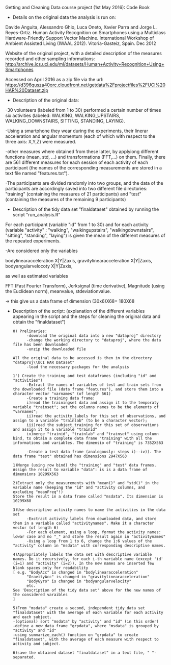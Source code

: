 Getting and Cleaning Data course project (1st May 2016): Code Book

* Details on the original data the analysis is run on:

Davide Anguita, Alessandro Ghio, Luca Oneto, Xavier Parra and Jorge L. Reyes-Ortiz. Human Activity Recognition on Smartphones using a Multiclass Hardware-Friendly Support Vector Machine. International Workshop of Ambient Assisted Living (IWAAL 2012). Vitoria-Gasteiz, Spain. Dec 2012

Website of the original project, with a detailed description of the measures recorded and other sampling informations:
http://archive.ics.uci.edu/ml/datasets/Human+Activity+Recognition+Using+Smartphones 

Accessed on April 2016 as a zip file via the url: 
https://d396qusza40orc.cloudfront.net/getdata%2Fprojectfiles%2FUCI%20HAR%20Dataset.zip

* Description of the original data: 

-30 volunteers (labeled from 1 to 30) performed a certain number of times six activities (labeled: WALKING, WALKING_UPSTAIRS, WALKING_DOWNSTAIRS, SITTING, STANDING, LAYING). 

-Using a smartphone they wear during the experiments, their linerar acceleration and angular momentum (each of which with respect to the three axis: X,Y,Z) were measured.

-other measures where obtained from these latter, by applyiong different functions (mean, std, ...) and transformations (FFT,...) on them. Finally, there are 561 different measures for each session of each activity of each participant (the names of the corresponding measurements are stored in a text file named "features.txt").

-The participants are divided randomly into two groups, and the data of the participants are accordingly saved into two different file directories: "training" (containing the measures of 21 participants) and "test" (containing the measures of the remaining 9 participants)


* Description of the tidy data set "finaldataset" obtained by running the script "run_analysis.R"

For each participant (variable "id" from 1 to 30) 
and for each activity (variable "activity" : "walking", "walkingupstairs", "walkingdownstairs", "sitting", "standing", "laying")
is given the mean of the different measures of the repeated experiments.

-Are considered only the variables 

bodylinearacceleration X|Y|Zaxis, 
gravitylinearacceleration X|Y|Zaxis, 
bodyangularvelocoty X|Y|Zaxis, 

as well as estimated variables

FFT (Fast Fourier Transform), 
Jerksignal (time derivative), 
Magnitude (using the Euclidean norm), 
meanvalue, 
stdeviationvalue.

-> this give us a data frame of dimension (30x6)X68= 180X68


* Description of the script: 
(explanation of the different variables appearing in the script and the steps for cleaning the original data and obtain the "finaldataset")

      0) Prelinaries: 
            -download the original data into a new "dataproj" directory
            -change the working directory to "dataproj", where the data file has been downloaded
            -unzip the downloaded file
            
      All the original data to be accessed is then in the directory "dataproj\\UCI HAR Dataset"
            -load the necessary packages for the analysis

      1') Create the training and test dataframes (including "id" and "activities")
            -Extract the names of variables of test and train sets from the downloaded file (data frame "features"), and store them into a character vector "varnames" (of length 561)
            -Create a training data frame:
            i)read the trainingset data and assign it to the temporaty variable "trainset"; set the columns names to be the elements of "varnames"; 
            ii)read the activity_labels for this set of observations, and assign to a variable "trainlab" (to be a character vector);
            iii)read the subject_training for this set of observations and assign it to a variable "trainid"
            iv)merge "trainid", "trainlab" and "trainset" using column bind, to obtain a complete data frame "training" with all the informations and variables. The dimensio of "training" is 7352X563 
            
            -Create a test data frame (analogously: steps i)--iv)). The data frame "test" obtained has dimensions 2947X563
            
      1)Merge (using row bind) the "training" and "test" data frames. Assign the result to variable "data": is is a data frame of dimensions 10299X563
      
      2)Extract only the measurements with "mean()" and "std()" in the variable name (keeping the "id" and "activity columns, and excluding "meanFreq"!)
      Store the result in a data frame called "msdata". Its dimension is 10299X68
      
      3)Use descriptive activity names to name the activities in the data set
            -Exctract activity labels from downloaded data, and store them in a variable called "activitynames". Make it a character vector (of length 6)
            -For each element, using a loop, format the activity names: lowar case and no "_" and store the result again in "activitynames"
            -Using a loop from 1 to 6, change the 1:6 values of the "activity" column in "msdata" with corresponding descriptive names.
      
      4)Appropriately labels the data set with descriptive variable names. Do it recursively, for each i-th variable name (except 'id' (i=1) and "activity" (i=2)). In the new names are inserted few blank spaces only for readability 
      [ e.g. "BodyAcc" is changed in "bodylinearacceleration"
            "GravityAcc" is changed in "gravitylinearacceleration"
            "BodyGyro" is changed in "bodyangularvelocity"
            etc.
      See 'Description of the tidy data set' above for the new names of the considered varaibles
      ]
      
      5)From "msdata" create a second, independent tidy data set "finaldataset" with the average of each variable for each activity and each subject.
      -(optional) sort "msdata" by "activity" and "id" (in this order)
      -define a new data frame "grpdata", where "msdata" is grouped by "activity" and "id"
      -using summarize_each() function on "grpdata" to create "finaldataset", with the average of each measure with respect to activity and subject.
      
      6)save the obtained dataset "finaldataset" in a text file, " "-separated.
      
